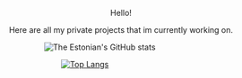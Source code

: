 <p align="center"> Hello!
<p align="center"> Here are all my private projects that im currently working on.

<p align="left" width="100%">

<img width="22%"> ![The Estonian's GitHub stats](https://github-readme-stats.vercel.app/api?username=the-estonian&show_icons=true&theme=tokyonight)

<img width="28%"> [![Top Langs](https://github-readme-stats.vercel.app/api/top-langs/?username=the-estonian&layout=compact)](https://github.com/the-estonian/github-readme-stats)

</p>
